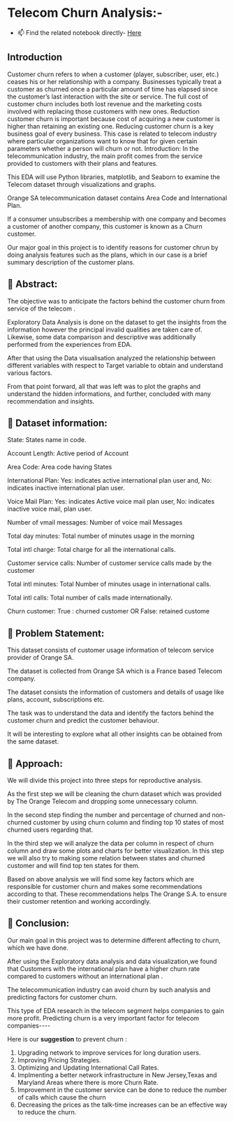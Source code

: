 # **Telecom Churn Analysis:-**

- 📫 Find the related notebook directly- <a href="https://github.com/Gulzar-khan/Telecom-Churn/blob/main/Final_Notebook.ipynb" target="_blank">Here</a> 

## Introduction

Customer churn refers to when a customer (player, subscriber, user, etc.) ceases his or her relationship with a company. Businesses typically treat a customer as churned once a particular amount of time has elapsed since the customer’s last interaction with the site or service. The full cost of customer churn includes both lost revenue and the marketing costs involved with replacing those customers with new ones. Reduction customer churn is important because cost of acquiring a new customer is higher than retaining an existing one. Reducing customer churn is a key business goal of every business. This case is related to telecom industry where particular organizations want to know that for given certain parameters whether a person will churn or not. Introduction: In the telecommunication industry, the main profit comes from the service provided to customers with their plans and features.

This EDA will use Python libraries, matplotlib, and Seaborn to examine the Telecom dataset through visualizations and graphs.

Orange SA telecommunication dataset contains Area Code and International Plan.

If a consumer unsubscribes a membership with one company and becomes a customer of another company, this customer is known as a Churn customer.

Our major goal in this project is to identify reasons for customer chrun by doing analysis features such as the plans, which in our case is a brief summary description of the customer plans.

## 📖 Abstract: 

The objective was to anticipate the factors behind the customer churn from service of the telecom .

Exploratory Data Analysis is done on the dataset to get the insights from the information however the principal invalid qualities are taken care of. Likewise, some data comparison and descriptive was additionally performed from the experiences from EDA.

After that using the Data visualisation analyzed the relationship between different variables with respect to Target variable to obtain and understand various factors.

From that point forward, all that was left was to plot the graphs and understand the hidden informations, and further, concluded with many recommendation and insights.

## 📖 Dataset information: 

State: States name in code.

Account Length: Active period of Account

Area Code: Area code having States

International Plan: Yes: indicates active international plan user and, No: indicates inactive international plan user.

Voice Mail Plan: Yes: indicates Active voice mail plan user, No: indicates inactive voice mail, plan user.

Number of vmail messages: Number of voice mail Messages

Total day minutes: Total number of minutes usage in the morning

Total intl charge: Total charge for all the international calls.

Customer service calls: Number of customer service calls made by the customer

Total intl minutes: Total Number of minutes usage in international calls.

Total intl calls: Total number of calls made internationally.

Churn customer: True : churned customer OR False: retained custome

## 📖 Problem Statement: 
This dataset consists of customer usage information of telecom service provider of Orange SA.

The dataset is collected from Orange SA which is a France based Telecom company.

The dataset consists the information of customers and details of usage like plans, account, subscriptions etc.

The task was to understand the data and identify the factors behind the customer churn and predict the customer behaviour.

It will be interesting to explore what all other insights can be obtained from the same dataset.

## 📖 Approach:  
We will divide this project into three steps for reproductive analysis.

As the first step we will be cleaning the churn dataset which was provided by The Orange Telecom and dropping some unnecessary column.

In the second step finding the number and percentage of churned and non-churned customer by using churn column and finding top 10 states of most churned users regarding that.

In the third step we will analyze the data per column in respect of churn column and draw some plots and charts for better visualization. In this step we will also try to making some relation between states and churned customer and will find top ten states for them.

Based on above analysis we will find some key factors which are responsible for customer churn and makes some recommendations according to that. These recommendations helps The Orange S.A. to ensure their customer retention and working accordingly.



## 📖 Conclusion: 

Our main goal in this project was to determine different affecting to churn, which we have done.

After using the Exploratory data analysis and data visualization,we found that Customers with the international plan have a higher churn rate compared to customers without an international plan .

The telecommunication industry can avoid churn by such analysis and predicting factors for customer churn.

This type of EDA research in the telecom segment helps companies to gain more profit. Predicting churn is a very important factor for telecom companies----


Here is our **suggestion** to prevent churn :
1. Upgrading network to improve services for long duration users.
2. Improving Pricing Strategies.
3. Optimizing and Updating International Call Rates.
4. Implmenting a better network infrastructure in New Jersey,Texas and Maryland Areas where there is more Churn Rate.
6. Improvement in the customer service can be done to reduce the number of calls which cause the churn
7. Decreasing the prices as the talk-time increases can be an effective way to reduce the churn.
